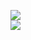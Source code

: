 [![](https://img.shields.io/badge/Made%20With-Github%20Spray-lightgrey.svg?style=for-the-badge&logo=github)](https://github.com/Annihil/github-spray#3242)  
[![](https://i.imgur.com/2DrTn0Z.gif)](https://github.com/Annihil/github-spray)
